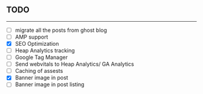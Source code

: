## TODO
---

- [ ] migrate all the posts from ghost blog
- [ ] AMP support
- [x] SEO Optimization
- [ ] Heap Analytics tracking
- [ ] Google Tag Manager
- [ ] Send webvitals to Heap Analytics/ GA Analytics
- [ ] Caching of assests
- [x] Banner image in post
- [ ] Banner image in post listing
